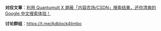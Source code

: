 **对应文章**：[利用 Quantumult X 屏蔽「内容农场/CSDN」搜索结果，还你清爽的 Google 中文搜索体验！  
](https://limbopro.com/archives/block-contentfarm-Quantumultx.html)

**讨论群组**：https://t.me/Adblock4limbo
